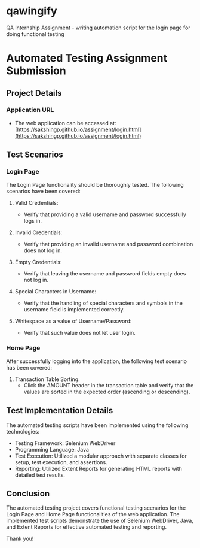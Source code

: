 # qawingify
QA Internship Assignment - writing automation script for the login page for doing functional testing
# Automated Testing Assignment Submission

## Project Details

### Application URL
- The web application can be accessed at: [https://sakshingp.github.io/assignment/login.html](https://sakshingp.github.io/assignment/login.html)

## Test Scenarios

### Login Page

The Login Page functionality should be thoroughly tested. The following scenarios have been covered:

1. Valid Credentials:
   - Verify that providing a valid username and password successfully logs in.
   
2. Invalid Credentials:
   - Verify that providing an invalid username and password combination does not log in.
   
3. Empty Credentials:
   - Verify that leaving the username and password fields empty does not log in.
   
4. Special Characters in Username:
   - Verify that the handling of special characters and symbols in the username field is implemented correctly.
   
5. Whitespace as a value of Username/Password:
   - Verify that such value does not let user login.

### Home Page

After successfully logging into the application, the following test scenario has been covered:

1. Transaction Table Sorting:
   - Click the AMOUNT header in the transaction table and verify that the values are sorted in the expected order (ascending or descending).

## Test Implementation Details

The automated testing scripts have been implemented using the following technologies:

- Testing Framework: Selenium WebDriver
- Programming Language: Java
- Test Execution: Utilized a modular approach with separate classes for setup, test execution, and assertions.
- Reporting: Utilized Extent Reports for generating HTML reports with detailed test results.

## Conclusion

The automated testing project covers functional testing scenarios for the Login Page and Home Page functionalities of the web application. The implemented test scripts demonstrate the use of Selenium WebDriver, Java, and Extent Reports for effective automated testing and reporting.

Thank you!

